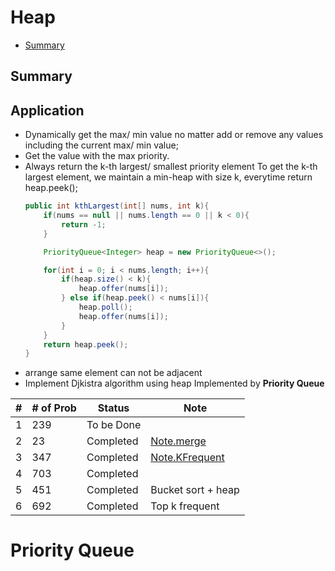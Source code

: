 # Heap
- [Summary](#summary)


## <h2 id = "summary">Summary</h2>

## <h2 id = "application">Application</h2>
- Dynamically get the max/ min value no matter add or remove any values including the current max/ min value;
- Get the value with the max priority.
- Always return the k-th largest/ smallest priority element
  To get the k-th largest element, we maintain a min-heap with size k, everytime return heap.peek();
  ``` java
  public int kthLargest(int[] nums, int k){
      if(nums == null || nums.length == 0 || k < 0){
          return -1;
      }

      PriorityQueue<Integer> heap = new PriorityQueue<>();

      for(int i = 0; i < nums.length; i++){
          if(heap.size() < k){
              heap.offer(nums[i]);
          } else if(heap.peek() < nums[i]){
              heap.poll();
              heap.offer(nums[i]);
          }
      }
      return heap.peek();
  }

  ```
- arrange same element can not be adjacent
- Implement Djkistra algorithm using heap
 Implemented by **Priority Queue**

| #   | # of Prob | Status     | Note                                                                               |
| --- | --------- | ---------- | ---------------------------------------------------------------------------------- |
| 1   | 239       | To be Done |                                                                                    |
| 2   | 23        | Completed  | [Note.merge](https://github.com/rexbean/L/blob/master/Type/note.md#merge)          |
| 3   | 347       | Completed  | [Note.KFrequent](https://github.com/rexbean/L/blob/master/Type/note.md#kFrequency) |
| 4   | 703       | Completed  |                                                                                    |
| 5   | 451       | Completed  | Bucket sort + heap                                                                 |
| 6   | 692       | Completed  | Top k frequent                                                                                   |


# Priority Queue
